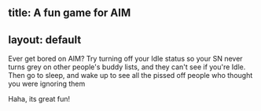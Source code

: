 title: A fun game for AIM
---
layout: default
---

Ever get bored on AIM? Try turning off your Idle status so your SN never turns
grey on other people's buddy lists, and they can't see if you're Idle. Then
go to sleep, and wake up to see all the pissed off people who thought you were
ignoring them

Haha, its great fun!
